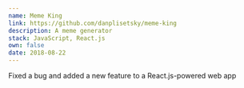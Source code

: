 ```yaml
---
name: Meme King
link: https://github.com/danplisetsky/meme-king
description: A meme generator
stack: JavaScript, React.js
own: false
date: 2018-08-22
---
```


Fixed a bug and added a new feature to a React.js-powered web app
